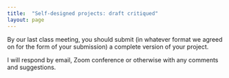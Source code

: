 ```yaml
---
title:  "Self-designed projects: draft critiqued"
layout: page
---
```



By our last class meeting, you should submit (in whatever format we agreed on for the form of your submission) a complete version of your project.

I will respond by email, Zoom conference or otherwise with any comments and suggestions.
